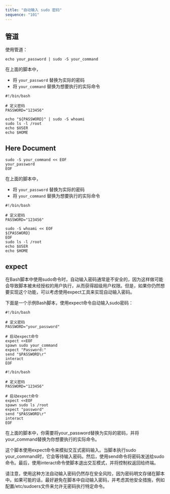 ```yaml
---
title: "自动输入 sudo 密码"
sequence: "101"
---
```


## 管道

使用管道：

```text
echo your_password | sudo -S your_command
```

在上面的脚本中，

- 将 `your_password` 替换为实际的密码
- 将 `your_command` 替换为想要执行的实际命令

```text
#!/bin/bash

# 定义密码
PASSWORD="123456"

echo "${PASSWORD}" | sudo -S whoami
sudo ls -l /root
echo $USER
echo $HOME
```

## Here Document

```text
sudo -S your_command << EOF 
your_password 
EOF
```

在上面的脚本中，

- 将 `your_password` 替换为实际的密码
- 将 `your_command` 替换为想要执行的实际命令

```text
#!/bin/bash

# 定义密码
PASSWORD="123456"

sudo -S whoami << EOF
${PASSWORD}
EOF
sudo ls -l /root
echo $USER
echo $HOME
```

## expect

在Bash脚本中使用sudo命令时，自动输入密码通常是不安全的，因为这样做可能会导致脚本被未经授权的用户执行，从而获得超级用户权限。但是，如果你仍然想要实现这个功能，可以考虑使用expect工具来实现自动输入密码。

下面是一个示例Bash脚本，使用expect命令自动输入sudo密码：

```text
#!/bin/bash

# 定义密码
PASSWORD="your_password"

# 启动expect命令
expect <<EOF
spawn sudo your_command
expect "Password:"
send "$PASSWORD\r"
interact
EOF
```

```text
#!/bin/bash

# 定义密码
PASSWORD="123456"

# 启动expect命令
expect <<EOF
spawn sudo ls /root
expect "password"
send "$PASSWORD\r"
interact
EOF
```

在上面的脚本中，你需要将your_password替换为实际的密码，并将your_command替换为你想要执行的实际命令。

这个脚本使用expect命令来模拟交互式密码输入。当脚本执行sudo your_command时，它会等待输入密码。然后，使用send命令将密码发送给sudo命令。最后，使用interact命令使脚本退出交互模式，并将控制权返回给终端。

请注意，使用这种方法自动输入密码仍然存在安全风险，因为密码明文存储在脚本中。如果可能的话，最好避免在脚本中自动输入密码，并考虑其他安全措施，例如配置/etc/sudoers文件来允许无密码执行特定命令。
